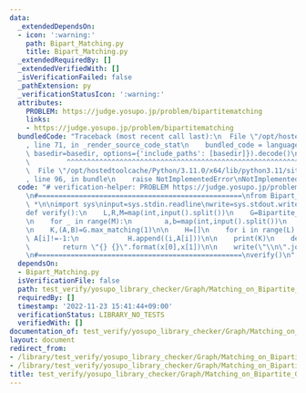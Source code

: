 ```yaml
---
data:
  _extendedDependsOn:
  - icon: ':warning:'
    path: Bipart_Matching.py
    title: Bipart_Matching.py
  _extendedRequiredBy: []
  _extendedVerifiedWith: []
  _isVerificationFailed: false
  _pathExtension: py
  _verificationStatusIcon: ':warning:'
  attributes:
    PROBLEM: https://judge.yosupo.jp/problem/bipartitematching
    links:
    - https://judge.yosupo.jp/problem/bipartitematching
  bundledCode: "Traceback (most recent call last):\n  File \"/opt/hostedtoolcache/Python/3.11.0/x64/lib/python3.11/site-packages/onlinejudge_verify/documentation/build.py\"\
    , line 71, in _render_source_code_stat\n    bundled_code = language.bundle(stat.path,\
    \ basedir=basedir, options={'include_paths': [basedir]}).decode()\n          \
    \         ^^^^^^^^^^^^^^^^^^^^^^^^^^^^^^^^^^^^^^^^^^^^^^^^^^^^^^^^^^^^^^^^^^^^^^^^^^^^^^^^^\n\
    \  File \"/opt/hostedtoolcache/Python/3.11.0/x64/lib/python3.11/site-packages/onlinejudge_verify/languages/python.py\"\
    , line 96, in bundle\n    raise NotImplementedError\nNotImplementedError\n"
  code: "# verification-helper: PROBLEM https://judge.yosupo.jp/problem/bipartitematching\n\
    \n#==================================================\nfrom Bipart_Matching import\
    \ *\n\nimport sys\ninput=sys.stdin.readline\nwrite=sys.stdout.write\n\n#==================================================\n\
    def verify():\n    L,R,M=map(int,input().split())\n    G=Bipartite_Matching(L,R)\n\
    \n    for _ in range(M):\n        a,b=map(int,input().split())\n        G.add_edge(a,b)\n\
    \n    K,(A,B)=G.max_matching(1)\n\n    H=[]\n    for i in range(L):\n        if\
    \ A[i]!=-1:\n            H.append((i,A[i]))\n\n    print(K)\n    def string(x):\n\
    \        return \"{} {}\".format(x[0],x[1])\n\n    write(\"\\n\".join(map(string,H)))\n\
    \n#==================================================\nverify()\n"
  dependsOn:
  - Bipart_Matching.py
  isVerificationFile: false
  path: test_verify/yosupo_library_checker/Graph/Matching_on_Bipartite_Graph.py
  requiredBy: []
  timestamp: '2022-11-23 15:41:44+09:00'
  verificationStatus: LIBRARY_NO_TESTS
  verifiedWith: []
documentation_of: test_verify/yosupo_library_checker/Graph/Matching_on_Bipartite_Graph.py
layout: document
redirect_from:
- /library/test_verify/yosupo_library_checker/Graph/Matching_on_Bipartite_Graph.py
- /library/test_verify/yosupo_library_checker/Graph/Matching_on_Bipartite_Graph.py.html
title: test_verify/yosupo_library_checker/Graph/Matching_on_Bipartite_Graph.py
---
```

